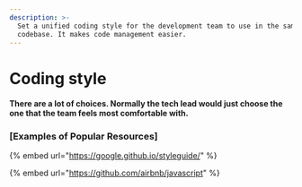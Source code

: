 ```yaml
---
description: >-
  Set a unified coding style for the development team to use in the same
  codebase. It makes code management easier.
---
```


# Coding style

#### There are a lot of choices. Normally the tech lead would just choose the one that the team feels most comfortable with. 

### \[Examples of Popular Resources\]

{% embed url="https://google.github.io/styleguide/" %}

{% embed url="https://github.com/airbnb/javascript" %}



